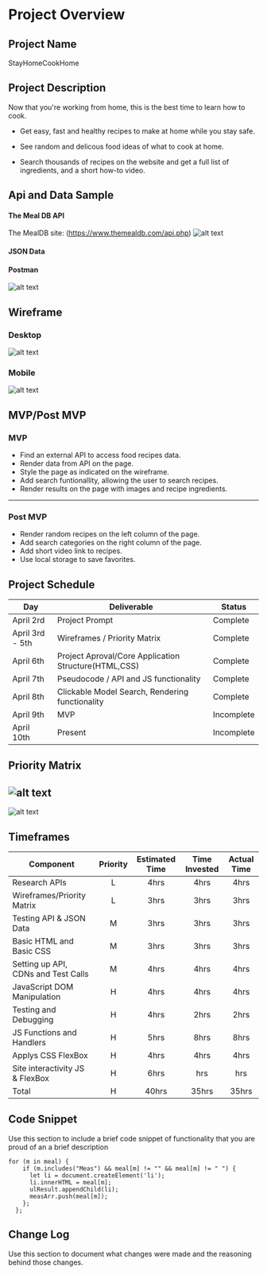 # Project Overview

## Project Name

StayHomeCookHome

## Project Description

Now that you're working from home, this is the best time to learn how to cook.

- Get easy, fast and healthy recipes to make at home while you stay safe.

- See random and delicous food ideas of what to cook at home.

- Search thousands of recipes on the website and get a full list of ingredients, and a short how-to video.

## Api and Data Sample

#### The Meal DB API

The MealDB site:
(https://www.themealdb.com/api.php)
![alt text](https://res.cloudinary.com/abetavarez/image/upload/v1586143923/Screen_Shot_2020-04-05_at_11.30.23_PM_e5cyb5.png "JSON DATA")

#### JSON Data

#### Postman

![alt text](https://res.cloudinary.com/abetavarez/image/upload/v1586121154/postman_ulhuhm.png "postman json data")

## Wireframe

### Desktop

![alt text](https://res.cloudinary.com/abetavarez/image/upload/v1586127786/sitewire_ti4yi2.png "wireframe image desktop")

### Mobile

![alt text](https://res.cloudinary.com/abetavarez/image/upload/v1586180975/Screen_Shot_2020-04-06_at_9.49.11_AM_rnbqpw.png "wireframe image mobile")

## MVP/Post MVP

### MVP

- Find an external API to access food recipes data.
- Render data from API on the page.
- Style the page as indicated on the wireframe.
- Add search funtionallity, allowing the user to search recipes.
- Render results on the page with images and recipe ingredients.

---

### Post MVP

- Render random recipes on the left column of the page.
- Add search categories on the right column of the page.
- Add short video link to recipes.
- Use local storage to save favorites.

## Project Schedule

| Day             | Deliverable                                          | Status     |
| --------------- | ---------------------------------------------------- | ---------- |
| April 2rd       | Project Prompt                                       | Complete   |
| April 3rd - 5th | Wireframes / Priority Matrix                         | Complete   |
| April 6th       | Project Aproval/Core Application Structure(HTML,CSS) | Complete   |
| April 7th       | Pseudocode / API and JS functionality                | Complete   |
| April 8th       | Clickable Model Search, Rendering functionality      | Complete   |
| April 9th       | MVP                                                  | Incomplete |
| April 10th      | Present                                              | Incomplete |

## Priority Matrix

## ![alt text](https://res.cloudinary.com/abetavarez/image/upload/v1586146746/Screen_Shot_2020-04-06_at_12.18.45_AM_nphuft.png "priority matrix")

![alt text](https://res.cloudinary.com/abetavarez/image/upload/v1586146445/Screen_Shot_2020-04-05_at_10.43.38_PM_bqrwru.png "priority matrix")

## Timeframes

| Component                           | Priority | Estimated Time | Time Invested | Actual Time |
| ----------------------------------- | :------: | :------------: | :-----------: | :---------: |
| Research APIs                       |    L     |      4hrs      |     4hrs      |    4hrs     |
| Wireframes/Priority Matrix          |    L     |      3hrs      |     3hrs      |    3hrs     |
| Testing API & JSON Data             |    M     |      3hrs      |     3hrs      |    3hrs     |
| Basic HTML and Basic CSS            |    M     |      3hrs      |     3hrs      |    3hrs     |
| Setting up API, CDNs and Test Calls |    M     |      4hrs      |     4hrs      |    4hrs     |
| JavaScript DOM Manipulation         |    H     |      4hrs      |     4hrs      |    4hrs     |
| Testing and Debugging               |    H     |      4hrs      |     2hrs      |    2hrs     |
| JS Functions and Handlers           |    H     |      5hrs      |     8hrs      |    8hrs     |
| Applys CSS FlexBox                  |    H     |      4hrs      |     4hrs      |    4hrs     |
| Site interactivity JS & FlexBox     |    H     |      6hrs      |      hrs      |     hrs     |
| Total                               |    H     |     40hrs      |     35hrs     |    35hrs    |

## Code Snippet

Use this section to include a brief code snippet of functionality that you are proud of an a brief description

```
for (m in meal) {
    if (m.includes("Meas") && meal[m] != "" && meal[m] != " ") {
      let li = document.createElement('li');
      li.innerHTML = meal[m];
      ulResult.appendChild(li);
      measArr.push(meal[m]);
    };
  };

```

## Change Log

Use this section to document what changes were made and the reasoning behind those changes.
